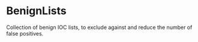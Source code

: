# BenignLists
Collection of benign IOC lists, to exclude against and reduce the number of false positives.
